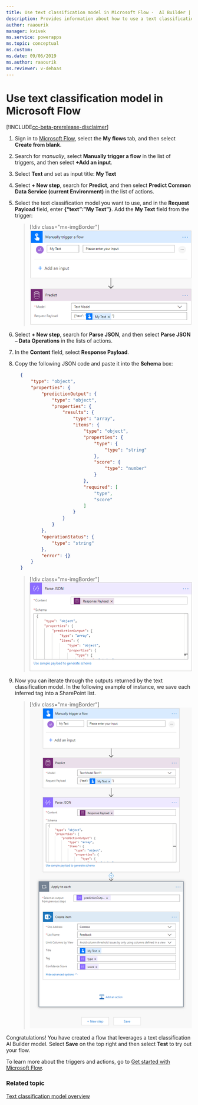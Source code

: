 ```yaml
---
title: Use text classification model in Microsoft Flow -  AI Builder | Microsoft Docs
description: Provides information about how to use a text classification model in Microsoft Flow.
author: raaourik
manager: kvivek
ms.service: powerapps
ms.topic: conceptual
ms.custom: 
ms.date: 09/06/2019
ms.author: raaourik
ms.reviewer: v-dehaas
---
```


# Use text classification model in Microsoft Flow

[!INCLUDE[cc-beta-prerelease-disclaimer](./includes/cc-beta-prerelease-disclaimer.md)]

1. Sign in to [Microsoft Flow](https://flow.microsoft.com/), select the **My flows** tab, and then select **Create from blank**.
2. Search for *manually*, select **Manually trigger a flow** in the list of triggers, and then select **+Add an input**.
3. Select **Text** and set as input title: **My Text**
4. Select **+ New step**, search for **Predict**, and then select **Predict Common Data Service (current Environment)** in the list of actions.
5. Select the text classification model you want to use, and in the **Request Payload** field, enter **{“text”:”My Text”}**. Add the **My Text** field from the trigger:

    > [!div class="mx-imgBorder"]
    > ![Trigger a flow screen](media/trigger-flow.png "trigger a flow screen")

6. Select **+ New step**, search for **Parse JSON**, and then select **Parse JSON – Data Operations** in the lists of actions.
7. In the **Content** field, select **Response Payload**.
8. Copy the following JSON code and paste it into the **Schema** box:

    ```json
      {
          "type": "object",
          "properties": {
              "predictionOutput": {
                  "type": "object",
                  "properties": {
                      "results": {
                          "type": "array",
                          "items": {
                              "type": "object",
                              "properties": {
                                  "type": {
                                      "type": "string"
                                  },
                                  "score": {
                                      "type": "number"
                                  }
                              },
                              "required": [
                                  "type",
                                  "score"
                              ]
                          }
                      }
                  }
              },
              "operationStatus": {
                  "type": "string"
              },
              "error": {}
          }
      }
    ```
    
    > [!div class="mx-imgBorder"]
    > ![Parse JSON screen](media/parse-json.png "Parse JSON screen")

9. Now you can iterate through the outputs returned by the text classification model. In the following example of instance, we save each inferred tag into a SharePoint list. 

   > [!div class="mx-imgBorder"]
   > ![Save tags screens](media/save-tags.png "Save tags screens")

Congratulations! You have created a flow that leverages a text classification AI Builder model. Select **Save** on the top right and then select **Test** to try out your flow.

To learn more about the triggers and actions, go to [Get started with Microsoft Flow](/flow/getting-started).

### Related topic

[Text classification model overview](text-classification-overview.md)
